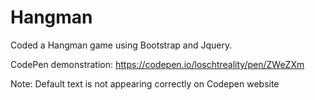 # Hangman
Coded a Hangman game using Bootstrap and Jquery.

CodePen demonstration: https://codepen.io/loschtreality/pen/ZWeZXm

Note: Default text is not appearing correctly on Codepen website
